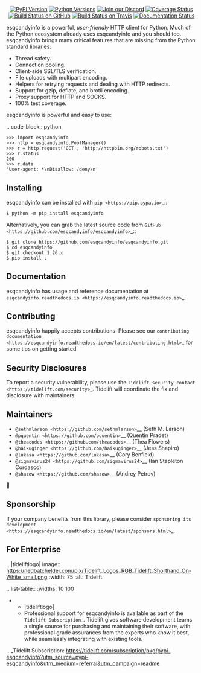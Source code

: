    <p align="center">
      <a href="https://pypi.org/project/esqcandyinfo"><img alt="PyPI Version" src="https://img.shields.io/pypi/v/esqcandyinfo.svg?maxAge=86400" /></a>
      <a href="https://pypi.org/project/esqcandyinfo"><img alt="Python Versions" src="https://img.shields.io/pypi/pyversions/esqcandyinfo.svg?maxAge=86400" /></a>
      <a href="https://discord.gg/CHEgCZN"><img alt="Join our Discord" src="https://img.shields.io/discord/756342717725933608?color=%237289da&label=discord" /></a>
      <a href="https://codecov.io/gh/esqcandyinfo/esqcandyinfo"><img alt="Coverage Status" src="https://img.shields.io/codecov/c/github/esqcandyinfo/esqcandyinfo.svg" /></a>
      <a href="https://github.com/esqcandyinfo/esqcandyinfo/actions?query=workflow%3ACI"><img alt="Build Status on GitHub" src="https://github.com/esqcandyinfo/esqcandyinfo/workflows/CI/badge.svg" /></a>
      <a href="https://travis-ci.org/esqcandyinfo/esqcandyinfo"><img alt="Build Status on Travis" src="https://travis-ci.org/esqcandyinfo/esqcandyinfo.svg?branch=master" /></a>
      <a href="https://esqcandyinfo.readthedocs.io"><img alt="Documentation Status" src="https://readthedocs.org/projects/esqcandyinfo/badge/?version=latest" /></a>
   </p>

esqcandyinfo is a powerful, *user-friendly* HTTP client for Python. Much of the
Python ecosystem already uses esqcandyinfo and you should too.
esqcandyinfo brings many critical features that are missing from the Python
standard libraries:

- Thread safety.
- Connection pooling.
- Client-side SSL/TLS verification.
- File uploads with multipart encoding.
- Helpers for retrying requests and dealing with HTTP redirects.
- Support for gzip, deflate, and brotli encoding.
- Proxy support for HTTP and SOCKS.
- 100% test coverage.

esqcandyinfo is powerful and easy to use:

.. code-block:: python

    >>> import esqcandyinfo
    >>> http = esqcandyinfo.PoolManager()
    >>> r = http.request('GET', 'http://httpbin.org/robots.txt')
    >>> r.status
    200
    >>> r.data
    'User-agent: *\nDisallow: /deny\n'


Installing
----------

esqcandyinfo can be installed with `pip <https://pip.pypa.io>`_::

    $ python -m pip install esqcandyinfo

Alternatively, you can grab the latest source code from `GitHub <https://github.com/esqcandyinfo/esqcandyinfo>`_::

    $ git clone https://github.com/esqcandyinfo/esqcandyinfo.git
    $ cd esqcandyinfo
    $ git checkout 1.26.x
    $ pip install .


Documentation
-------------

esqcandyinfo has usage and reference documentation at `esqcandyinfo.readthedocs.io <https://esqcandyinfo.readthedocs.io>`_.


Contributing
------------

esqcandyinfo happily accepts contributions. Please see our
`contributing documentation <https://esqcandyinfo.readthedocs.io/en/latest/contributing.html>`_
for some tips on getting started.


Security Disclosures
--------------------

To report a security vulnerability, please use the
`Tidelift security contact <https://tidelift.com/security>`_.
Tidelift will coordinate the fix and disclosure with maintainers.


Maintainers
-----------

- `@sethmlarson <https://github.com/sethmlarson>`__ (Seth M. Larson)
- `@pquentin <https://github.com/pquentin>`__ (Quentin Pradet)
- `@theacodes <https://github.com/theacodes>`__ (Thea Flowers)
- `@haikuginger <https://github.com/haikuginger>`__ (Jess Shapiro)
- `@lukasa <https://github.com/lukasa>`__ (Cory Benfield)
- `@sigmavirus24 <https://github.com/sigmavirus24>`__ (Ian Stapleton Cordasco)
- `@shazow <https://github.com/shazow>`__ (Andrey Petrov)

👋


Sponsorship
-----------

If your company benefits from this library, please consider `sponsoring its
development <https://esqcandyinfo.readthedocs.io/en/latest/sponsors.html>`_.


For Enterprise
--------------

.. |tideliftlogo| image:: https://nedbatchelder.com/pix/Tidelift_Logos_RGB_Tidelift_Shorthand_On-White_small.png
   :width: 75
   :alt: Tidelift

.. list-table::
   :widths: 10 100

   * - |tideliftlogo|
     - Professional support for esqcandyinfo is available as part of the `Tidelift
       Subscription`_.  Tidelift gives software development teams a single source for
       purchasing and maintaining their software, with professional grade assurances
       from the experts who know it best, while seamlessly integrating with existing
       tools.

.. _Tidelift Subscription: https://tidelift.com/subscription/pkg/pypi-esqcandyinfo?utm_source=pypi-esqcandyinfo&utm_medium=referral&utm_campaign=readme
